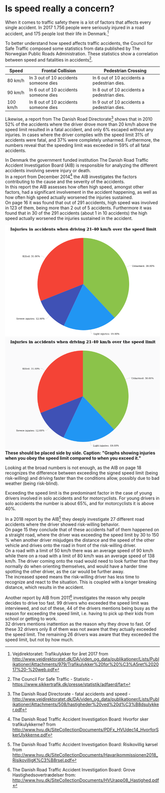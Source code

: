 # Is speed really a concern?
When it comes to traffic safety there is a lot of factors that affects every single accident. In 2017 1.756 people were seriously injured in a road accident, and 175 people lost their life in Denmark.[^VD_Trafikulykker_for_året_2017]  

To better understand how speed affects traffic accidents, the Council for Safe Traffic composed some statistics from data published by The Norwegian Public Roads Administration. These statistics show a correlation between speed and fatalities in accidents[^CFST_Statistics].

| Speed | Frontal Collision | Pedestrian Crossing |
| ----- | ----------------- | ------------------- |
| 80 km/h | In 3 out of 10 accidents someone dies | In 6 out of 10 accidents a pedestrian dies. |
| 90 km/h | In 6 out of 10 accidents someone dies | In 8 out of 10 accidents a pedestrian dies. |
| 100 km/h | In 8 out of 10 accidents someone dies | In 9 out of 10 accidents a pedestrian dies. |

Likewise, a report from The Danish Road Directorate[^DRD_fatal_accidents] shows that in 2010 52% of the accidents where the driver drove more than 20 km/h above the speed limit resulted in a fatal accident, and only 6% escaped without any injuries. In cases where the driver complies with the speed limit 31% of accidents were fatal, and 37% were completely unharmed. Furthermore, the numbers reveal that the speeding limit was exceeded in 59% of all fatal accidents.

In Denmark the government funded institution The Danish Road Traffic Accident Investigation Board (AIB) is responsible for analyzing the different accidents involving severe injury or death.  
In a report from December 2014[^HVU_hvorfor_sker_ulykker] the AIB investigates the factors contributing to the cause and the severity of the accidents.  
In this report the AIB assesses how often high speed, amongst other factors, had a significant involvement in the accident happening, as well as how often high speed actually worsened the injuries sustained.  
On page 16 it was found that out of 291 accidents, high speed was involved in 123 of them, being more than 2 out of 5 accidents. Furthermore it was found that in 30 of the 291 accidents (about 1 in 10 accidents) the high speed actually worsened the injuries sustained in the accident.

![obeying the speed limit](pictures/obeying_speed_limit.png)
![Exceeding the speed limit](pictures/exceeding_speed_limit.png)
**These should be placed side by side. Caption: "Graphs showing injuries when you obey the speed limit compared to when you exceed it."**

Looking at the broad numbers is not enough, as the AIB on page 18 recognizes the difference between exceeding the signed speed limit (being risk-willing) and driving faster than the conditions allow, possibly due to bad weather (being risk-blind).

Exceeding the speed limit is the predominant factor in the case of young drivers involved in solo accidents and for motorcyclists. For young drivers in solo accidents the number is about 65%, and for motorcyclists it is above 40%.

In a 2018 report by the AIB[^HVU_Risikovillig_kørsel] they deeply investigate 27 different road accidents where the driver showed risk-willing behavior.  
On page 15 they conclude that of these accidents half of them happened on a straight road, where the driver was exceeding the speed limit by 30 to 150 % when another driver misjudges the distance and the speed of the other vehicle and drives onto the road in front of the risk-willing driver.  
On a road with a limit of 50 km/h there was an average speed of 90 km/h while there on a road with a limit of 80 km/h was an average speed of 138 km/h.
The driver coming onto the road would need to look further than they normally do when orienting themselves, and would have a harder time spotting the other driver, as the car would be further away.  
The increased speed means the risk-willing driver has less time to recognize and react to the situation. This is coupled with a longer breaking distance, which results in the accident.

Another report by AIB from 2011[^HVU_Grove_Hastighedsovertrædelser] investigates the reason why people decides to drive too fast. 99 drivers who exceeded the speed limit was interviewed, and out of these, 44 of the drivers mentions being busy as the reason for exceeding the speed limit, i.e. having to pick up their kids from school or getting to work.  
32 drivers mentions inattention as the reason why they drove to fast. Of these 32 drivers only 8 of them was not aware that they actually exceeded the speed limit. The remaining 26 drivers was aware that they exceeded the speed limit, but not by how much.

[^DRD_fatal_accidents]: The Danish Road Directorate - fatal accidents and speed - http://www.vejdirektoratet.dk/DA/viden_og_data/publikationer/Lists/Publikationer/Attachments/508/hastigheder%20ved%20d%C3%B8dsulykker.pdf

[^CFST_Statistics]: The Council For Safe Traffic - Statistic - https://www.sikkertrafik.dk/presse/statistik/adfaerd/fart

[^HVU_hvorfor_sker_ulykker]: The Danish Road Traffic Accident Investigation Board: Hvorfor sker trafikulykkerne? from http://www.hvu.dk/SiteCollectionDocuments/PDFx_HVUdec14_HvorforSkerUlykkerne.pdf

[^HVU_Risikovillig_kørsel]: The Danish Road Traffic Accident Investigation Board: Risikovillig kørsel from http://www.hvu.dk/SiteCollectionDocuments/Havarikommissionen2018_RisikovilligK%C3%B8rsel.pdf

[^HVU_Grove_Hastighedsovertrædelser]: The Danish Road Traffic Accident Investigation Board: Grove Hastighedsovertrædelser from: http://www.hvu.dk/SiteCollectionDocuments/HVUrapp08_Hastighed.pdf

[^VD_Trafikulykker_for_året_2017]: Vejdirektoratet: Trafikulykker for året 2017 from http://www.vejdirektoratet.dk/DA/viden_og_data/publikationer/Lists/Publikationer/Attachments/979/Trafikulykker%20for%20%C3%A5ret%202017%20-%20web.pdf